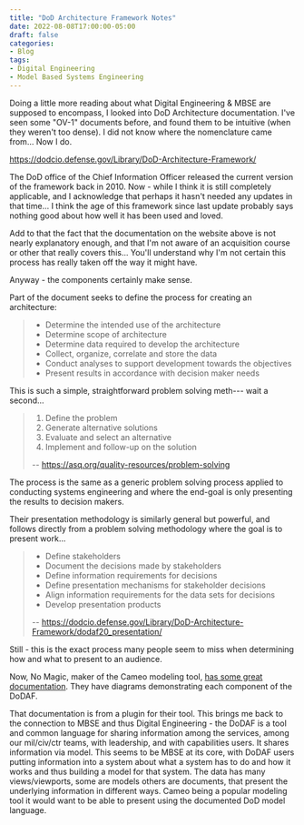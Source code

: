 ```yaml
---
title: "DoD Architecture Framework Notes"
date: 2022-08-08T17:00:00-05:00
draft: false
categories:
- Blog
tags:
- Digital Engineering
- Model Based Systems Engineering
---
```


Doing a little more reading about what Digital Engineering & MBSE are supposed to encompass, I looked into DoD Architecture documentation.  I've seen some "OV-1" documents before, and found them to be intuitive (when they weren't too dense).  I did not know where the nomenclature came from...  Now I do.

https://dodcio.defense.gov/Library/DoD-Architecture-Framework/

The DoD office of the Chief Information Officer released the current version of the framework back in 2010.  Now - while I think it is still completely applicable, and I acknowledge that perhaps it hasn't needed any updates in that time...  I think the age of this framework since last update probably says nothing good about how well it has been used and loved.

Add to that the fact that the documentation on the website above is not nearly explanatory enough, and that I'm not aware of an acquisition course or other that really covers this...  You'll understand why I'm not certain this process has really taken off the way it might have.

Anyway - the components certainly make sense.

Part of the document seeks to define the process for creating an architecture:

> * Determine the intended use of the architecture
> * Determine scope of architecture
> * Determine data required to develop the architecture
> * Collect, organize, correlate and store the data
> * Conduct analyses to support development towards the objectives
> * Present results in accordance with decision maker needs

This is such a simple, straightforward problem solving meth--- wait a second...

> 1. Define the problem
> 2. Generate alternative solutions
> 3. Evaluate and select an alternative
> 4. Implement and follow-up on the solution
>
> -- https://asq.org/quality-resources/problem-solving

The process is the same as a generic problem solving process applied to conducting systems engineering and where the end-goal is only presenting the results to decision makers.

Their presentation methodology is similarly general but powerful, and follows directly from a problem solving methodology where the goal is to present work...

> * Define stakeholders
> * Document the decisions made by stakeholders
> * Define information requirements for decisions
> * Define presentation mechanisms for stakeholder decisions
> * Align information requirements for the data sets for decisions
> * Develop presentation products
>
> -- https://dodcio.defense.gov/Library/DoD-Architecture-Framework/dodaf20_presentation/

Still - this is the exact process many people seem to miss when determining how and what to present to an audience.

Now, No Magic, maker of the Cameo modeling tool, [has some great documentation](https://docs.nomagic.com/display/UAF12P2022x/DoDAF+2.1).  They have diagrams demonstrating each component of the DoDAF.

That documentation is from a plugin for their tool.  This brings me back to the connection to MBSE and thus Digital Engineering - the DoDAF is a tool and common language for sharing information among the services, among our mil/civ/ctr teams, with leadership, and with capabilities users.  It shares information via model.  This seems to be MBSE at its core, with DoDAF users putting information into a system about what a system has to do and how it works and thus building a model for that system.  The data has many views/viewports, some are models others are documents, that present the underlying information in different ways.  Cameo being a popular modeling tool it would want to be able to present using the documented DoD model language.